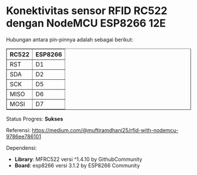# Konektivitas sensor RFID RC522 dengan NodeMCU ESP8266 12E

<p>Hubungan antara pin-pinnya adalah sebagai berikut:</p>
<div align="center">
  <table border="1">
    <tr>
      <th>RC522</th>
      <th>ESP8266</th>
    </tr>
    <tr>
      <td>RST</td>
      <td>D1</td>
    </tr>
    <tr>
      <td>SDA</td>
      <td>D2</td>
    </tr>
    <tr>
      <td>SCK</td>
      <td>D5</td>
    </tr>
    <tr>
      <td>MISO</td>
      <td>D6</td>
    </tr>
    <tr>
      <td>MOSI</td>
      <td>D7</td>
    </tr>
  </table>
</div>

<p>
  Status Progres: <strong>Sukses</strong>
  <br>

  Referensi: <a href="https://medium.com/@muftiramdhani25/rfid-with-nodemcu-9786ee786101">https://medium.com/@muftiramdhani25/rfid-with-nodemcu-9786ee786101</a>
</p>

<p>Dependensi:</p>
<ul>
  <li><strong>Library</strong>: MFRC522 versi ^1.4.10 by GithubCommunity</li>
  <li><strong>Board</strong>: esp8266 versi 3.1.2 by ESP8266 Community</li>
</ul>
